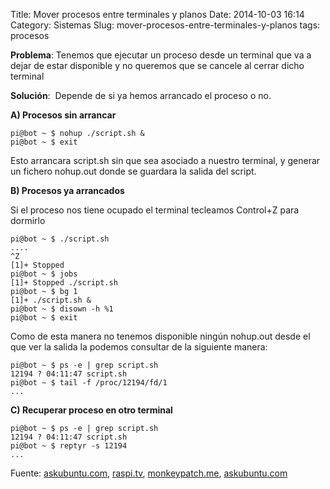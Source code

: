 Title: Mover procesos entre terminales y planos
Date: 2014-10-03 16:14
Category: Sistemas
Slug: mover-procesos-entre-terminales-y-planos
tags: procesos


**Problema**: Tenemos que ejecutar un proceso desde un terminal que va a
dejar de estar disponible y no queremos que se cancele al cerrar dicho
terminal

**Solución**:  Depende de si ya hemos arrancado el proceso o no.

**A) Procesos sin arrancar**

```console
pi@bot ~ $ nohup ./script.sh &
pi@bot ~ $ exit
```

Esto arrancara script.sh sin que sea asociado a nuestro terminal, y
generar un fichero nohup.out donde se guardara la salida del script.

**B) Procesos ya arrancados**

Si el proceso nos tiene ocupado el terminal tecleamos Control+Z para
dormirlo

```console
pi@bot ~ $ ./script.sh
....
^Z
[1]+ Stopped
pi@bot ~ $ jobs
[1]+ Stopped ./script.sh
pi@bot ~ $ bg 1
[1]+ ./script.sh &
pi@bot ~ $ disown -h %1
pi@bot ~ $ exit
```

Como de esta manera no tenemos disponible ningún nohup.out desde el que
ver la salida la podemos consultar de la siguiente manera:

```console
pi@bot ~ $ ps -e | grep script.sh
12194 ? 04:11:47 script.sh
pi@bot ~ $ tail -f /proc/12194/fd/1
...
```

**C) Recuperar proceso en otro terminal**

```console
pi@bot ~ $ ps -e | grep script.sh
12194 ? 04:11:47 script.sh
pi@bot ~ $ reptyr -s 12194
...
```

Fuente:
[askubuntu.com](http://askubuntu.com/questions/10547/how-to-clean-launch-a-gui-app-via-the-terminal-so-it-doesnt-wait-for-terminati),
[raspi.tv](http://raspi.tv/2012/using-screen-with-raspberry-pi-to-avoid-leaving-ssh-sessions-open),
[monkeypatch.me](http://monkeypatch.me/blog/move-a-running-process-to-a-new-screen-shell.html),
[askubuntu.com](http://askubuntu.com/questions/192798/reading-the-output-from-any-process-using-its-pid)
